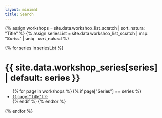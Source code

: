 ```yaml
---
layout: minimal
title: Search
---
```


<link rel="stylesheet" href="./assets/css/search-tool.css">

{% assign workshops = site.data.workshop_list_scratch | sort_natural: "Title" %}
{% assign seriesList = site.data.workshop_list_scratch | map: "Series" | uniq | sort_natural %}

<div id="text-results-container">
  {% for series in seriesList %}
    <h1>{{ site.data.workshop_series[series] | default: series }}</h1>
    <ul>
    {% for page in workshops %}
      {% if page["Series"] == series %}
        <li> <a href="{{ page["URL"] }}" class="text-list-result"> {{ page["Title"] }} </a> </li>
      {% endif %}
    {% endfor %}
    </ul>
  {% endfor %}
</div>